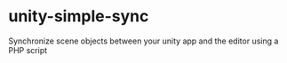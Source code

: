 # unity-simple-sync
Synchronize scene objects between your unity app and the editor using a PHP script
